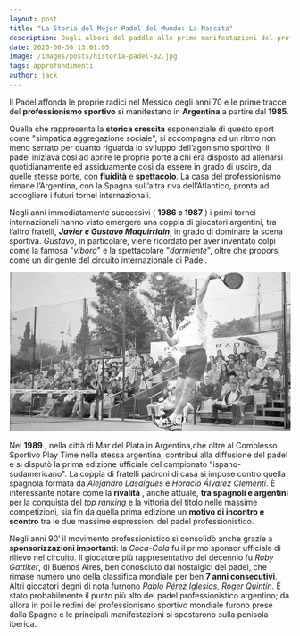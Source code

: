 ```yaml
---
layout: post
title: "La Storia del Mejor Padel del Mundo: La Nascita"
description: Dagli albori del paddle alle prime manifestazioni del professionismo sportivo internazionale.
date: 2020-06-30 13:01:05
image: /images/posts/historia-padel-02.jpg
tags: approfondimenti
author: jack
---
```


Il Padel affonda le proprie radici nel Messico degli anni 70 e le prime tracce del **professionismo sportivo** si manifestano in **Argentina** a partire dal **1985**.

Quella che rappresenta la **storica crescita** esponenziale di questo sport come "simpatica aggregazione sociale", si accompagna ad un ritmo non meno serrato per quanto riguarda lo sviluppo dell’agonismo sportivo; il padel iniziava cosi ad aprire le proprie porte a chi era disposto ad allenarsi quotidianamente ed assiduamente così da essere in grado di uscire, da quelle stesse porte, con **fluidità** e **spettacolo**. La casa del professionismo rimane l’Argentina, con la Spagna sull’altra riva dell’Atlantico, pronta ad accogliere i futuri tornei internazionali.

Negli anni immediatamente successivi ( **1986 e 1987** ) i primi tornei internazionali hanno visto emergere una coppia di giocatori argentini, tra l’altro fratelli, _**Javier e Gustavo Maquirriain**_, in grado di dominare la scena sportiva. _Gustavo_, in particolare, viene ricordato per aver inventato colpi come la famosa "_vibora_" e la spettacolare "_dormiente_", oltre che proporsi come un dirigente del circuito internazionale di Padel.

![storia padel vintage primi tornei paddle](/images/posts/historia-padel-01.jpg)

Nel **1989** , nella città di Mar del Plata in Argentina,che oltre al Complesso Sportivo Play Time nella stessa argentina, contribuì alla diffusione del padel e si disputò la prima edizione ufficiale del campionato "ispano-sudamericano". La coppia di fratelli padroni di casa si impose contro quella spagnola formata da _Alejandro Lasaigues_ e _Horacio Álvarez Clementi_. È interessante notare come la **rivalità** , anche attuale, **tra spagnoli e argentini** per la conquista del _top ranking_ e la vittoria del titolo nelle massime competizioni, sia fin da quella prima edizione un **motivo di incontro e scontro** tra le due massime espressioni del padel professionistico.

Negli anni 90’ il movimento professionistico si consolidò anche grazie a **sponsorizzazioni importanti**: la _Coca-Cola_ fu il primo sponsor ufficiale di rilievo nel circuito. Il giocatore più rappresentativo del decennio fu _Roby Gattiker_, di Buenos Aires, ben conosciuto dai nostalgici del padel, che rimase numero uno della classifica mondiale per ben **7 anni consecutivi**. Altri giocatori degni di nota furnono _Pablo Pérez Iglesias, Roger Quintín_. È stato probabilmente il punto più alto del padel professionistico argentino; da allora in poi le redini del professionismo sportivo mondiale furono prese dalla Spagne e le principali manifestazioni si spostarono sulla penisola iberica.
